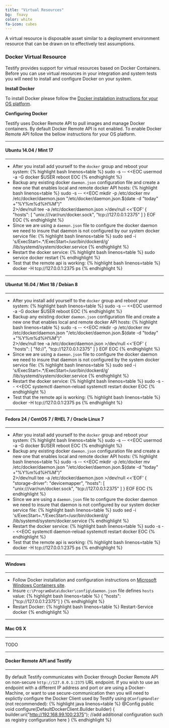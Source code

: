 ```yaml
---
title: "Virtual Resources"
bg:  fnavy
color: white
fa-icon: cubes
---
```


A virtual resource is disposable asset similar to a deployment environment resource that can be drawn on to effectively test assumptions. 

### Docker Virtual Resource

Testify provides support for virtual resources based on Docker Containers. Before you can use virtual resources in your integration and system tests you will need to install and configure Docker on your system.

**Install Docker**

To install Docker please follow the [Docker instalation instructions for your OS platform](https://docs.docker.com/engine/installation/).

**Configuring Docker**

Testify uses Docker Remote API to pull images and manage Docker containers. By default Docker Remote API is not enabled. To enable Docker Remote API follow the bellow instructions for your OS platform.

---

#### Ubuntu 14.04 / Mint 17

---

* After you install add yourself to the `docker` group and reboot your system:
{% highlight bash linenos=table %}
sudo -s -- <<EOC
usermod -a -G docker $USER
reboot
EOC
{% endhighlight %}
* Backup any existing docker `daemon.json` configuration file and create a new one that enables local and remote docker API hosts:
{% highlight bash linenos=table %}
sudo -s -- <<EOC
mkdir -p /etc/docker
mv /etc/docker/daemon.json "/etc/docker/daemon.json.$(date -d "today" +"%Y%m%d%H%M")" \
 2>/dev/null
tee -a /etc/docker/daemon.json >/dev/null <<'EOF'
{
  "hosts": [
    "unix:///var/run/docker.sock",
    "tcp://127.0.0.1:2375"
  ]
}
EOF
EOC
{% endhighlight %}
* Since we are using a `daemon.json` file to configure the docker daemon we need to insure that daemon is not configured by our system docker service file:
{% highlight bash linenos=table %}
sudo sed -i 's/ExecStart=.*/ExecStart=\/usr\/bin\/dockerd/g' /lib/systemd/system/docker.service
{% endhighlight %}
* Restart the docker service:
{% highlight bash linenos=table %}
sudo service docker restart
{% endhighlight %}
* Test that the remote api is working:
{% highlight bash linenos=table %}
docker -H tcp://127.0.0.1:2375 ps
{% endhighlight %}

---

#### Ubuntut 16.04 / Mint 18 / Debian 8

---

* After you install add yourself to the `docker` group and reboot your system:
{% highlight bash linenos=table %}
sudo -s -- <<EOC
usermod -a -G docker $USER
reboot
EOC
{% endhighlight %}
* Backup any existing docker `daemon.json` configuration file and create a new one that enables local and remote docker API hosts:
{% highlight bash linenos=table %}
sudo -s -- <<EOC
mkdir -p /etc/docker
mv /etc/docker/daemon.json "/etc/docker/daemon.json.$(date -d "today" +"%Y%m%d%H%M")" \
 2>/dev/null
tee -a /etc/docker/daemon.json >/dev/null <<'EOF'
{
  "hosts": [
    "fd://",
    "tcp://127.0.0.1:2375"
  ]
}
EOF
EOC
{% endhighlight %}
* Since we are using a `daemon.json` file to configure the docker daemon we need to insure that daemon is not configured by the system docker service file:
{% highlight bash linenos=table %}
sudo sed -i 's/ExecStart=.*/ExecStart=\/usr\/bin\/dockerd/g' /lib/systemd/system/docker.service
{% endhighlight %}
* Restart the docker service:
{% highlight bash linenos=table %}
sudo -s -- <<EOC
systemctl daemon-reload
systemctl restart docker
EOC
{% endhighlight %}
* Test that the remote api is working:
{% highlight bash linenos=table %}
docker -H tcp://127.0.0.1:2375 ps
{% endhighlight %}

---

#### Fedora 24 / CentOS 7 / RHEL 7 / Oracle Linux 7

---

* After you install add yourself to the `docker` group and reboot your system:
{% highlight bash linenos=table %}
sudo -s -- <<EOC
usermod -a -G docker $USER
reboot
EOC
{% endhighlight %}
* Backup any existing docker `daemon.json` configuration file and create a new one that enables local and remote docker API hosts:
{% highlight bash linenos=table %}
sudo -s -- <<EOC
mkdir -p /etc/docker
mv /etc/docker/daemon.json "/etc/docker/daemon.json.$(date -d "today" +"%Y%m%d%H%M")" \
 2>/dev/null
tee -a /etc/docker/daemon.json >/dev/null <<'EOF'
{
  "storage-driver": "devicemapper",
  "hosts": [
    "unix:///var/run/docker.sock",
    "tcp://127.0.0.1:2375"
  ]
}
EOF
EOC
{% endhighlight %}
* Since we are using a `daemon.json` file to configure the docker daemon we need to insure that daemon is not configured by our system docker service file:
{% highlight bash linenos=table %}
sudo sed -i 's/ExecStart=.*/ExecStart=\/usr\/bin\/dockerd/g' /lib/systemd/system/docker.service
{% endhighlight %}
* Restart the docker service:
{% highlight bash linenos=table %}
sudo -s -- <<EOC
systemctl daemon-reload
systemctl restart docker
EOC
{% endhighlight %}
* Test that the remote api is working:
{% highlight bash linenos=table %}
docker -H tcp://127.0.0.1:2375 ps
{% endhighlight %}

---

#### Windows

---

* Follow Docker installation and configuration instructions on [Microsoft Windows Containers site](https://docs.microsoft.com/en-us/virtualization/windowscontainers/manage-docker/configure-docker-daemon). 
* Insure `c:\ProgramData\docker\config\daemon.json` file defines `hosts` value:
{% highlight bash linenos=table %}
{
    "hosts": ["tcp://127.0.0.1:2375"]
}
{% endhighlight %}
* Restart Docker:
{% highlight bash linenos=table %}
Restart-Service docker
{% endhighlight %}
---

#### Mac OS X

---

TODO

<!--
See https://stackoverflow.com/questions/38785991/docker-deamon-config-path-under-mac-os
**Mac / Windows (Docker-Machine)**

On Macs and Windows systems Docker installation and configuration process is a
bit different than on Linux systems as they require a VM (VirtualBox). Follow
the Docker [Mac Installation][docker-mac-install] and
[Windows Installation][docker-windows-install] documentation to install and
configure Docker on your system. Next you will need to configure your VM to
disable Docker Remote API SSL configuration and enable VM port forwarding.

- Capture your VM's SSH port:
{% highlight bash linenos=table %}
SSHPORT=$(docker-machine inspect default | \
grep SSHPort | \
awk '{ print $2 }' | \
sed s/\"//g | \
sed s/,//g)
{% endhighlight %}
- SSH into the Docker VM:
{% highlight bash linenos=table %}
#if you don't have sshpass installed you can enter the password 'tcuser' manually.
sshpass -p tcuser ssh -p $SSHPORT docker@localhost
{% endhighlight %}
- Update docker2boot profile configuration and insure DOCKER_TLS is set to no:
{% highlight bash linenos=table %}
tce-load -w -i nano
sudo nano /var/lib/boot2docker/profile
{% endhighlight %}
{% highlight bash linenos=table %}
CACERT=/var/lib/boot2docker/ca.pem
DOCKER_HOST='-H tcp://0.0.0.0:2376'
DOCKER_STORAGE=aufs
DOCKER_TLS=no
SERVERKEY=/var/lib/boot2docker/server-key.pem
SERVERCERT=/var/lib/boot2docker/server.pem
{% endhighlight %}
- Restart Docker and Exit
{% highlight bash linenos=table %}
sudo /etc/init.d/docker restart
exit
{% endhighlight %}
- Setup VirtualBox Port Forwarding:
{% highlight bash linenos=table %}
#assumes your VM is named "default"
VBoxManage controlvm default natpf1 report_api,tcp,127.0.0.1,2375,,2376
{% endhighlight %}
-->

---

#### Docker Remote API and Testify

---

By default Testify communicates with Docker through Docker Remote API on
non-secure `http://127.0.0.1:2375` URL endpoint. If you wish to use an endpoint
with a different IP address and port or are using a Docker-Machine, or want to
use secure-communication then you will need to explictly configure the Docker
Client used by Testify using `@ConfigHandler` (not recommended):
{% highlight java linenos=table %}
@Config
public void configure(DefaultDockerClient.Builder builder) {
    builder.uri("http://192.168.99.100:2375");
    //add additional configuration such as registry configuration here
}
{% endhighlight %}


[docker-configuration]: https://docs.docker.com/engine/articles/configuring
[docker-mac-install]: https://docs.docker.com/engine/installation/mac/
[docker-windows-install]: https://docs.docker.com/engine/installation/windows/